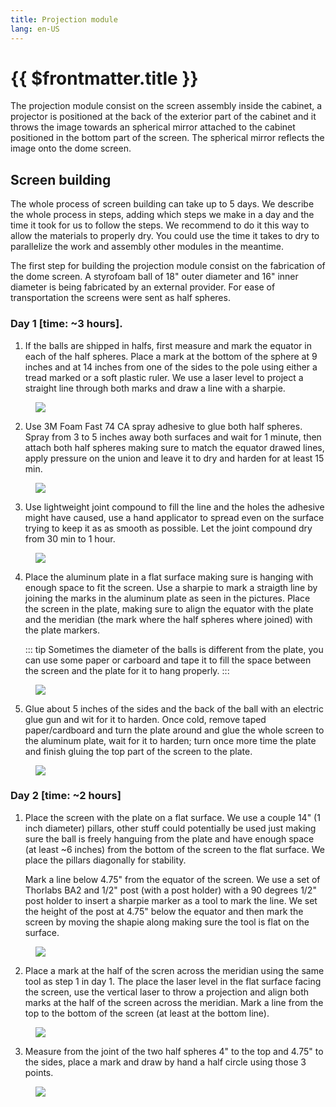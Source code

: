```yaml
---
title: Projection module
lang: en-US
---
```


# {{ $frontmatter.title }}

 The projection module consist on the screen assembly inside the cabinet, a projector is positioned at the back of the exterior part of the cabinet and it throws the image towards an spherical mirror attached to the cabinet positioned in the bottom part of the screen. The spherical mirror reflects the image onto the dome screen.

 ## Screen building

 The whole process of screen building can take up to 5 days. We describe the whole process in steps, adding which steps we make in a day and the time it took for us to follow the steps. We recommend to do it this way to allow the materials to properly dry. You could use the time it takes to dry to parallelize the work and assembly other modules in the meantime.

 The first step for building the projection module consist on the fabrication of the dome screen. A styrofoam ball of 18" outer diameter and 16" inner diameter is being fabricated by an external provider. For ease of transportation the screens were sent as half spheres.

 ### Day 1 [time: ~3 hours].

 1. If the balls are shipped in halfs, first measure and mark the equator in each of the half spheres. Place a mark at the bottom of the sphere at 9 inches and at 14 inches from one of the sides to the pole using either a tread marked or a soft plastic ruler. We use a laser level to project a straight line through both marks and draw a line with a sharpie.

 <figure>
  <img src='./assets/images/projection/screen-building-1.png'>
 </figure>

 2. Use 3M Foam Fast 74 CA spray adhesive to glue both half spheres. Spray from 3 to 5 inches away both surfaces and wait for 1 minute, then attach both half spheres making sure to match the equator drawed lines, apply pressure on the union and leave it to dry and harden for at least 15 min.

 <figure>
  <img src='./assets/images/projection/screen-building-2.png'>
 </figure>

 3. Use lightweight joint compound to fill the line and the holes the adhesive might have caused, use a hand applicator to spread even on the surface trying to keep it as as smooth as possible. Let the joint compound dry from 30 min to 1 hour.

 <figure>
  <img src='./assets/images/projection/screen-building-3.png'>
 </figure>

 4. Place the aluminum plate in a flat surface making sure is hanging with enough space to fit the screen. Use a sharpie to mark a straigth line by joining the marks in the aluminum plate as seen in the pictures. Place the screen in the plate, making sure to align the equator with the plate and the meridian (the mark where the half spheres where joined) with the plate markers.

    ::: tip
    Sometimes the diameter of the balls is different from the plate, you can use some paper or carboard and tape it to fill the space between the screen and the plate for it to hang properly.
    :::

 <figure>
  <img src='./assets/images/projection/screen-building-4.png'>
 </figure>

 5. Glue about 5 inches of the sides and the back of the ball with an electric glue gun and wit for it to harden. Once cold, remove taped paper/cardboard and turn the plate around and glue the whole screen to the aluminum plate, wait for it to harden; turn once more time the plate and finish gluing the top part of the screen to the plate.

 <figure>
  <img src='./assets/images/projection/screen-building-5.png'>
 </figure>

 ### Day 2 [time: ~2 hours]

 1. Place the screen with the plate on a flat surface. We use a couple 14" (1 inch diameter) pillars, other stuff could potentially be used just making sure the ball is freely hanguing from the plate and have enough space (at least ~6 inches) from the bottom of the screen to the flat surface. We place the pillars diagonally for stability.

    Mark a line below 4.75" from the equator of the screen. We use a set of Thorlabs BA2 and 1/2" post (with a post holder) with a 90 degrees 1/2" post holder to insert a sharpie marker as a tool to mark the line. We set the height of the post at 4.75" below the equator and then mark the screen by moving the shapie along making sure the tool is flat on the surface.

 <figure>
  <img src='./assets/images/projection/screen-building-6.png'>
 </figure>

 2. Place a mark at the half of the scren across the meridian using the same tool as step 1 in day 1. The place the laser level in the flat surface facing the screen, use the vertical laser to throw a projection and align both marks at the half of the screen across the meridian. Mark a line from the top to the bottom of the screen (at least at the bottom line).

 <figure>
  <img src='./assets/images/projection/screen-building-7.png'>
 </figure>
 
 3. Measure from the joint of the two half spheres 4" to the top and 4.75" to the sides, place a mark and draw by hand a half circle using those 3 points.

 <figure>
  <img src='./assets/images/projection/screen-building-8.png'>
 </figure>

 



